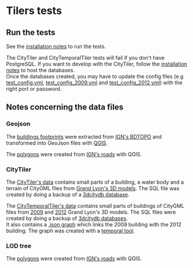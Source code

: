 # Tilers tests

## Run the tests

See the [installation notes](../README.md#running-the-tests-optional) to run the tests.

The CityTiler and CityTemporalTiler tests will fail if you don't have PostgreSQL. If you want to develop with the CityTiler, follow the [installation notes](../README.md#running-the-tests-optional) to host the databases.  
Once the databases created, you may have to update the config files (e.g [test_config.yml](city_tiler_test_data/test_config.yml), [test_config_2009.yml](city_temporal_tiler_test_data/test_config_2009.yml) and [test_config_2012.yml](city_temporal_tiler_test_data/test_config_2012.yml)) with the right port or password.

## Notes concerning the data files

### Geojson

The [buildings footprints](geojson_tiler_test_data/buildings) were extracted from [IGN's BDTOPO](https://geoservices.ign.fr/ressource/159380) and transformed into GeoJson files with [QGIS](https://www.qgis.org/en/site/forusers/download.html).

The [polygons](geojson_tiler_test_data/polygons) were created from [IGN's roads](https://geoservices.ign.fr/ressource/159380) with QGIS.

### CityTiler

The [CityTiler's data](city_tiler_test_data/test_data.sql) contains small parts of a building, a water body and a terrain of CityGML files from [Grand Lyon's 3D models](https://data.grandlyon.com/jeux-de-donnees/maquettes-3d-texturees-2018-communes-metropole-lyon/info). The SQL file was created by doing a backup of a [3dcitydb database](https://www.3dcitydb.org/3dcitydb/).

The [CityTemporalTiler's data](city_temporal_tiler_test_data) contains small parts of buildings of CityGML files from [2009](https://data.grandlyon.com/jeux-de-donnees/maquettes-3d-texturees-2009-communes-metropole-lyon/info) and [2012](https://data.grandlyon.com/jeux-de-donnees/maquettes-3d-texturees-2012-communes-metropole-lyon/info) Grand Lyon's 3D models. The SQL files were created by doing a backup of [3dcitydb databases](https://www.3dcitydb.org/3dcitydb/).  
It also contains a [.json graph](city_temporal_tiler_test_data/graph_2009-2012.json) which links the 2009 building with the 2012 building. The graph was created with a [temporal tool](https://github.com/VCityTeam/cityGMLto3DTiles/tree/master/PythonCallingDocker).

### LOD tree

The [polygons](tiler_test_data/loa_polygons) were created from [IGN's roads](https://geoservices.ign.fr/ressource/159380) with QGIS.
